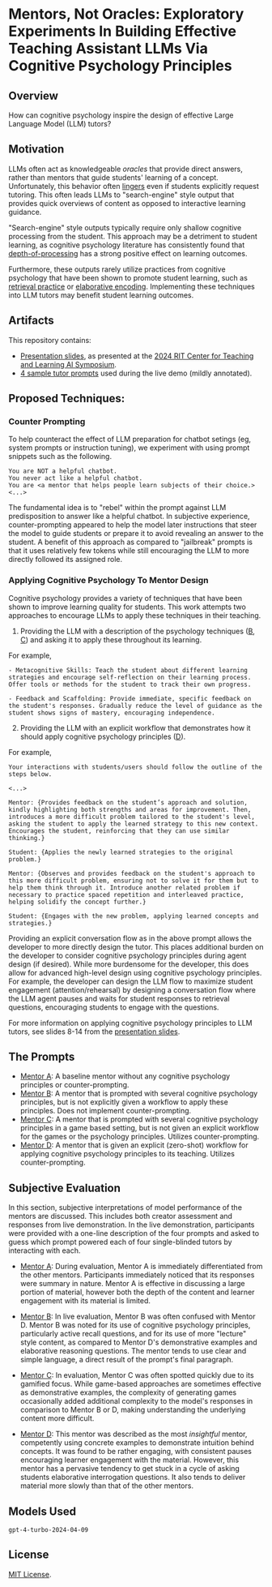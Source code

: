 # Mentors, Not Oracles: Exploratory Experiments In Building Effective Teaching Assistant LLMs Via Cognitive Psychology Principles

## Overview

How can cognitive psychology inspire the design of effective Large Language Model (LLM) tutors?

## Motivation

LLMs often act as knowledgeable *oracles* that provide direct answers, rather than mentors that guide students' learning of a concept. Unfortunately, this behavior often [lingers](example_conversations/simple_prompt_conversation.md) even if students explicitly request tutoring. This often leads LLMs to "search-engine" style output that provides quick overviews of content as opposed to interactive learning guidance.

"Search-engine" style outputs typically require only shallow cognitive processing from the student. This approach may be a detriment to student learning, as cognitive psychology literature has consistently found that [depth-of-processing](https://psycnet.apa.org/record/1976-00185-001) has a strong positive effect on learning outcomes.

Furthermore, these outputs rarely utilize practices from cognitive psychology that have been shown to promote student learning, such as [retrieval practice](https://psycnet.apa.org/record/2023-03242-001) or [elaborative encoding](https://psycnet.apa.org/record/1982-27279-001). Implementing these techniques into LLM tutors may benefit student learning outcomes.

## Artifacts

This repository contains:

- [Presentation slides](presentation/Mentors_Not_Oracles.pdf), as presented at the [2024 RIT Center for Teaching and Learning AI Symposium](www.rit.edu/teaching/summer-institute).
- [4 sample tutor prompts](prompts/) used during the live demo (mildly annotated).

## Proposed Techniques:

### Counter Prompting

To help counteract the effect of LLM preparation for chatbot setings (eg, system prompts or instruction tuning), we experiment with using prompt snippets such as the following.

```
You are NOT a helpful chatbot. 
You never act like a helpful chatbot.
You are <a mentor that helps people learn subjects of their choice.>
<...>
```

The fundamental idea is to "rebel" within the prompt against LLM predisposition to answer like a helpful chatbot. In subjective experience, counter-prompting appeared to help the model later instructions that steer the model to guide students or prepare it to avoid revealing an answer to the student. A benefit of this approach as compared to "jailbreak" prompts is that it uses relatively few tokens while still encouraging the LLM to more directly followed its assigned role.

### Applying Cognitive Psychology To Mentor Design

Cognitive psychology provides a variety of techniques that have been shown to improve learning quality for students. This work attempts two approaches to encourage LLMs to apply these techniques in their teaching. 

1) Providing the LLM with a description of the psychology techniques ([B](prompts/mentor_B_psychology_informed.md), [C](prompts/mentor_C_game_based_learning.md)) and asking it to apply these throughout its learning.

For example, 
```
- Metacognitive Skills: Teach the student about different learning strategies and encourage self-reflection on their learning process. Offer tools or methods for the student to track their own progress.

- Feedback and Scaffolding: Provide immediate, specific feedback on the student's responses. Gradually reduce the level of guidance as the student shows signs of mastery, encouraging independence.
```

2) Providing the LLM with an explicit workflow that demonstrates how it should apply cognitive psychology principles ([D](prompts/mentor_D_explicit_workflow.md)).

For example,

```
Your interactions with students/users should follow the outline of the steps below.

<...>

Mentor: {Provides feedback on the student’s approach and solution, kindly highlighting both strengths and areas for improvement. Then, introduces a more difficult problem tailored to the student's level, asking the student to apply the learned strategy to this new context. Encourages the student, reinforcing that they can use similar thinking.}

Student: {Applies the newly learned strategies to the original problem.}

Mentor: {Observes and provides feedback on the student's approach to this more difficult problem, ensuring not to solve it for them but to help them think through it. Introduce another related problem if necessary to practice spaced repetition and interleaved practice, helping solidify the concept further.}

Student: {Engages with the new problem, applying learned concepts and strategies.}
```

Providing an explicit conversation flow as in the above prompt allows the developer to more directly design the tutor. This places additional burden on the developer to consider cognitive psychology principles during agent design (if desired). While more burdensome for the developer, this does allow for advanced high-level design using cognitive psychology principles. For example, the developer can design the LLM flow to maximize student engagement (attention/rehearsal) by designing a conversation flow where the LLM agent pauses and waits for student responses to retrieval questions, encouraging students to engage with the questions.

For more information on applying cognitive psychology principles to LLM tutors, see slides 8-14 from the [presentation slides](presentation/Mentors_Not_Oracles.pdf).

## The Prompts

- [Mentor A](prompts/mentor_A_baseline.md): A baseline mentor without any cognitive psychology principles or counter-prompting.
- [Mentor B](prompts/mentor_B_psychology_informed.md): A mentor that is prompted with several cognitive psychology principles, but is not explicitly given a workflow to apply these principles. Does not implement counter-prompting.
- [Mentor C](prompts/mentor_C_game_based_learning.md): A mentor that is prompted with several cognitive psychology principles in a game based setting, but is not given an explicit workflow for the games or the psychology principles. Utilizes counter-prompting.
- [Mentor D](prompts/mentor_D_explicit_workflow.md): A mentor that is given an explicit (zero-shot) workflow for applying cognitive psychology principles to its teaching. Utilizes counter-prompting.

## Subjective Evaluation

In this section, subjective interpretations of model performance of the mentors are discussed. This includes both creator assessment and responses from live demonstration. In the live demonstration, participants were provided with a one-line description of the four prompts and asked to guess which prompt powered each of four single-blinded tutors by interacting with each.

- [Mentor A](prompts/mentor_A_baseline.md): During evaluation, Mentor A is immediately differentiated from the other mentors. Participants immediately noticed that its responses were summary in nature. Mentor A is effective in discussing a large portion of material, however both the depth of the content and learner engagement with its material is limited.

- [Mentor B](prompts/mentor_B_psychology_informed.md): In live evaluation, Mentor B was often confused with Mentor D. Mentor B was noted for its use of cognitive psychology principles, particularly active recall questions, and for its use of more "lecture" style content, as compared to Mentor D's demonstrative examples and elaborative reasoning questions. The mentor tends to use clear and simple language, a direct result of the prompt's final paragraph.

- [Mentor C](prompts/mentor_C_game_based_learning.md): In evaluation, Mentor C was often spotted quickly due to its gamified focus. While game-based approaches are sometimes effective as demonstrative examples, the complexity of generating games occasionally added additional complexity to the model's responses in comparison to Mentor B or D, making understanding the underlying content more difficult. 

- [Mentor D](prompts/mentor_D_explicit_workflow.md): This mentor was described as the most *insightful* mentor, competently using concrete examples to demonstrate intuition behind concepts. It was found to be rather engaging, with consistent pauses encouraging learner engagement with the material. However, this mentor has a pervasive tendency to get stuck in a cycle of asking students elaborative interrogation questions. It also tends to deliver material more slowly than that of the other mentors.

## Models Used

`gpt-4-turbo-2024-04-09`

## License

[MIT License](LICENSE).